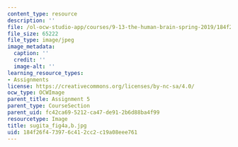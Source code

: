 ```yaml
---
content_type: resource
description: ''
file: /ol-ocw-studio-app/courses/9-13-the-human-brain-spring-2019/184f26f473976c412cc2c19a08eee761_sugita_fig4a-b.jpg
file_size: 65222
file_type: image/jpeg
image_metadata:
  caption: ''
  credit: ''
  image-alt: ''
learning_resource_types:
- Assignments
license: https://creativecommons.org/licenses/by-nc-sa/4.0/
ocw_type: OCWImage
parent_title: Assignment 5
parent_type: CourseSection
parent_uid: fc42ca69-5212-ca47-de91-2b6d88ba4f99
resourcetype: Image
title: sugita_fig4a,b.jpg
uid: 184f26f4-7397-6c41-2cc2-c19a08eee761
---
```

